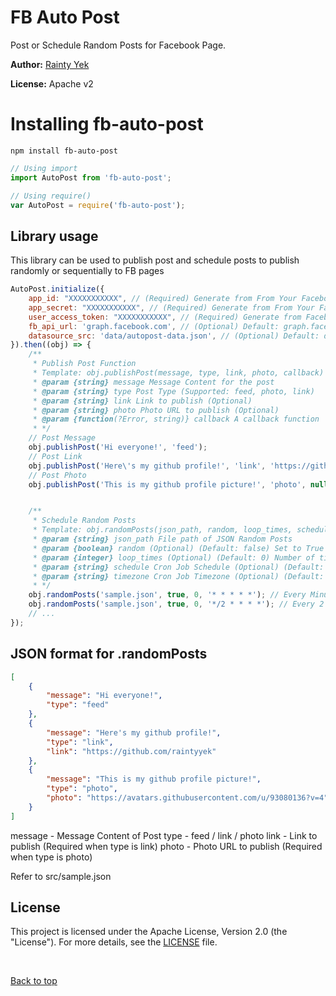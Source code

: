 # FB Auto Post

Post or Schedule Random Posts for Facebook Page.

**Author:** [Rainty Yek](https://github.com/raintyyek)

**License:** Apache v2

# Installing fb-auto-post

```
npm install fb-auto-post
```

```js
// Using import
import AutoPost from 'fb-auto-post';

// Using require()
var AutoPost = require('fb-auto-post');
```

## Library usage

This library can be used to publish post and schedule posts to publish randomly or sequentially to FB pages

```js
AutoPost.initialize({
    app_id: "XXXXXXXXXXX", // (Required) Generate from From Your Facebook Developer App
    app_secret: "XXXXXXXXXXX", // (Required) Generate from From Your Facebook Developer App
    user_access_token: "XXXXXXXXXXX", // (Required) Generate from Facebook Developer Platform Tool, Permissions Needed: public_profile, pages_manage_posts, pages_show_list
    fb_api_url: 'graph.facebook.com', // (Optional) Default: graph.facebook.com
    datasource_src: 'data/autopost-data.json', // (Optional) Default: data/autopost-data.json
}).then((obj) => {
    /**
     * Publish Post Function
     * Template: obj.publishPost(message, type, link, photo, callback)
     * @param {string} message Message Content for the post
     * @param {string} type Post Type (Supported: feed, photo, link)
     * @param {string} link Link to publish (Optional)
     * @param {string} photo Photo URL to publish (Optional)
     * @param {function(?Error, string)} callback A callback function
     * */
    // Post Message
    obj.publishPost('Hi everyone!', 'feed');
    // Post Link
    obj.publishPost('Here\'s my github profile!', 'link', 'https://github.com/raintyyek');
    // Post Photo
    obj.publishPost('This is my github profile picture!', 'photo', null, 'https://avatars.githubusercontent.com/u/93080136?v=4');


    /**
     * Schedule Random Posts
     * Template: obj.randomPosts(json_path, random, loop_times, schedule, timezone)
     * @param {string} json_path File path of JSON Random Posts
     * @param {boolean} random (Optional) (Default: false) Set to True to enable Randomly publish post, else it will publish by ordering in array
     * @param {integer} loop_times (Optional) (Default: 0) Number of times to loop the array, Set to 0 for infinite
     * @param {string} schedule Cron Job Schedule (Optional) (Default: '0 0 * * * *') - Follows format of node-cron (https://www.npmjs.com/package/node-cron)
     * @param {string} timezone Cron Job Timezone (Optional) (Default: Asia/Kuala_Lumpur) - Follows format of node-cron (https://www.npmjs.com/package/node-cron)
     * */
    obj.randomPosts('sample.json', true, 0, '* * * * *'); // Every Minute Publish 1 Post
    obj.randomPosts('sample.json', true, 0, '*/2 * * * *'); // Every 2 Minutes Publish 1 Post
    // ... 
});
```

## JSON format for .randomPosts

```json
[
    {
        "message": "Hi everyone!",
        "type": "feed"
    },
    {
        "message": "Here's my github profile!",
        "type": "link",
        "link": "https://github.com/raintyyek"
    },
    {
        "message": "This is my github profile picture!",
        "type": "photo",
        "photo": "https://avatars.githubusercontent.com/u/93080136?v=4"
    }
]
```
message - Message Content of Post
type - feed / link / photo
link - Link to publish (Required when type is link)
photo - Photo URL to publish (Required when type is photo)

Refer to src/sample.json


## License
This project is licensed under the Apache License, Version 2.0 (the "License"). For more details, see the [LICENSE](LICENSE) file.

&#xa0;

<a href="#top">Back to top</a>